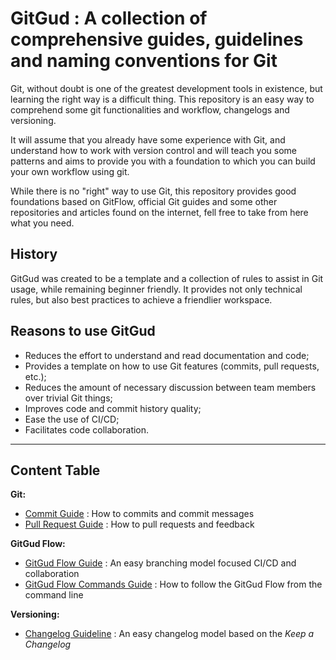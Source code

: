 # GitGud : A collection of comprehensive guides, guidelines and naming conventions for Git

Git, without doubt is one of the greatest development tools in existence, but learning the right way is a difficult thing. This repository is an easy way to comprehend some git functionalities and workflow, changelogs and versioning.

It will assume that you already have some experience with Git, and understand how to work with version control and will teach you some patterns and aims to provide you with a foundation to which you can build your own workflow using git.

While there is no "right" way to use Git, this repository provides good foundations based on GitFlow, official Git guides and some other repositories and articles found on the internet, fell free to take from here what you need.

## History

GitGud was created to be a template and a collection of rules to assist in Git usage, while remaining beginner friendly. It provides not only technical rules, but also best practices to achieve a friendlier workspace.

## Reasons to use GitGud

- Reduces the effort to understand and read documentation and code;
- Provides a template on how to use Git features (commits, pull requests, etc.);
- Reduces the amount of necessary discussion between team members over trivial Git things;
- Improves code and commit history quality;
- Ease the use of CI/CD;
- Facilitates code collaboration.

----

## Content Table

**Git:**

- [Commit Guide](Topics/Commit.md) : How to commits and commit messages
- [Pull Request Guide](Topics/Pull_Request.md) : How to pull requests and feedback

**GitGud Flow:**

- [GitGud Flow Guide](Flow/GitGud_Flow.md) : An easy branching model focused CI/CD and collaboration
- [GitGud Flow Commands Guide](Flow/GitGud_Flow_HowTo.md) : How to follow the GitGud Flow from the command line

**Versioning:**

- [Changelog Guideline](Versioning/Changelog_Guide.md) : An easy changelog model based on the *Keep a Changelog*
